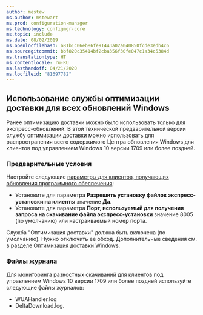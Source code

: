 ```yaml
---
author: mestew
ms.author: mstewart
ms.prod: configuration-manager
ms.technology: configmgr-core
ms.topic: include
ms.date: 08/02/2019
ms.openlocfilehash: a81b1c06eb86fe91443a02a040850fcde3edb4c6
ms.sourcegitcommit: bbf820c35414bf2cba356f30fe047c1a34c5384d
ms.translationtype: HT
ms.contentlocale: ru-RU
ms.lasthandoff: 04/21/2020
ms.locfileid: "81697782"
---
```

<!--4699118, 4685210--->

## <a name="use-delivery-optimization-for-all-windows-updates"></a>Использование службы оптимизации доставки для всех обновлений Windows

Ранее оптимизацию доставки можно было использовать только для экспресс-обновлений. В этой технической предварительной версии службу оптимизации доставки можно использовать для распространения всего содержимого Центра обновления Windows для клиентов под управлением Windows 10 версии 1709 или более поздней.

### <a name="prerequisites"></a>Предварительные условия

Настройте следующие [параметры для клиентов, получающих обновления программного обеспечения](../../../../clients/deploy/about-client-settings.md#software-updates):

- Установите для параметра **Разрешить установку файлов экспресс-установки на клиенты** значение **Да**.
- Установите для параметра **Порт, используемый для получения запроса на скачивание файла экспресс-установки** значение 8005 (по умолчанию) или настраиваемый номер порта.

Служба "Оптимизация доставки" должна быть включена (по умолчанию). Нужно отключить ее обход. Дополнительные сведения см. в разделе [Оптимизация доставки Windows](../../../../../sum/deploy-use/optimize-windows-10-update-delivery.md#windows-delivery-optimization).

### <a name="log-files"></a>Файлы журнала

Для мониторинга разностных скачиваний для клиентов под управлением Windows 10 версии 1709 или более поздней используйте следующие файлы журналов:

- WUAHandler.log
- DeltaDownload.log.
